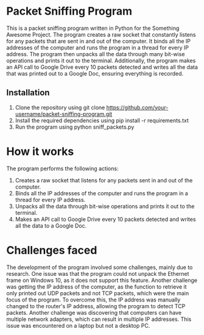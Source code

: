 # Packet Sniffing Program
This is a packet sniffing program written in Python for the Something Awesome Project. The program creates a raw socket that constantly listens for any packets that are sent in and out of the computer. It binds all the IP addresses of the computer and runs the program in a thread for every IP address. The program then unpacks all the data through many bit-wise operations and prints it out to the terminal. Additionally, the program makes an API call to Google Drive every 10 packets detected and writes all the data that was printed out to a Google Doc, ensuring everything is recorded.

## Installation
1. Clone the repository using git clone https://github.com/your-username/packet-sniffing-program.git
2. Install the required dependencies using pip install -r requirements.txt
3. Run the program using python sniff_packets.py
# How it works
The program performs the following actions:

1. Creates a raw socket that listens for any packets sent in and out of the computer.
2. Binds all the IP addresses of the computer and runs the program in a thread for every IP address.
3. Unpacks all the data through bit-wise operations and prints it out to the terminal.
4. Makes an API call to Google Drive every 10 packets detected and writes all the data to a Google Doc.
# Challenges faced
The development of the program involved some challenges, mainly due to research. One issue was that the program could not unpack the Ethernet frame on Windows 10, as it does not support this feature. Another challenge was getting the IP address of the computer, as the function to retrieve it only printed out UDP packets and not TCP packets, which were the main focus of the program. To overcome this, the IP address was manually changed to the router's IP address, allowing the program to detect TCP packets. Another challenge was discovering that computers can have multiple network adapters, which can result in multiple IP addresses. This issue was encountered on a laptop but not a desktop PC.
